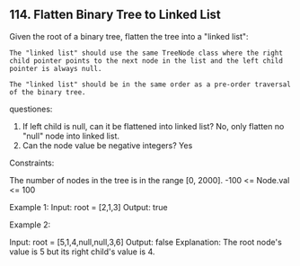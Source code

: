 ## 114. Flatten Binary Tree to Linked List

Given the root of a binary tree, flatten the tree into a "linked list":

    The "linked list" should use the same TreeNode class where the right child pointer points to the next node in the list and the left child pointer is always null.

    The "linked list" should be in the same order as a pre-order traversal of the binary tree.


questiones:
1. If left child is null, can it be flattened into linked list? No, only flatten no "null" node into linked list.
2. Can the node value be negative integers? Yes

Constraints:

The number of nodes in the tree is in the range [0, 2000].
-100 <= Node.val <= 100

Example 1:
Input: root = [2,1,3]
Output: true

Example 2:

Input: root = [5,1,4,null,null,3,6]
Output: false
Explanation: The root node's value is 5 but its right child's value is 4.


